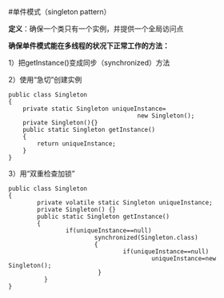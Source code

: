 #单件模式（singleton pattern）

**定义**：确保一个类只有一个实例，并提供一个全局访问点

**确保单件模式能在多线程的状况下正常工作的方法：**

1）把getInstance()变成同步（synchronized）方法

2）使用“急切”创建实例
```
public class Singleton
{
    private static Singleton uniqueInstance=
                                    new Singleton();
    private Singleton(){}
    public static Singleton getInstance()
    {
        return uniqueInstance;
    }
}
```

3）用“双重检查加锁”
```
public class Singleton
{
        private volatile static Singleton uniqueInstance;
        private Singleton() {}
        public static Singleton getInstance()
        {
                if(uniqueInstance==null)
                        synchronized(Singleton.class)
                        {
                                if(uniqueInstance==null)
                                        uniqueInstance=new Singleton();
                         }
          }
}
```

